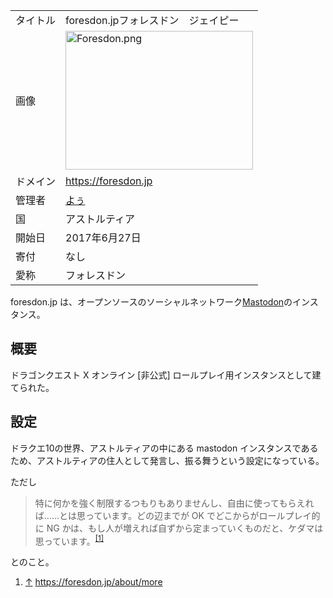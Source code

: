 <div>

|          |                                                                                                                                                                                                            |
|----------|------------------------------------------------------------------------------------------------------------------------------------------------------------------------------------------------------------|
| タイトル | foresdon.jpフォレスドン　ジェイピー                                                                                                                                                                        |
| 画像     | [<img src="/images/thumb/7/74/Foresdon.png/300px-Foresdon.png" srcset="/images/7/74/Foresdon.png 1.5x" width="300" height="222" alt="Foresdon.png" />](/%E3%83%95%E3%82%A1%E3%82%A4%E3%83%AB:Foresdon.png) |
| ドメイン | <a href="https://foresdon.jp" rel="nofollow">https://foresdon.jp</a>                                                                                                                                       |
| 管理者   | <a href="https://foresdon.jp/@kedama" rel="nofollow">よぅ</a>                                                                                                                                              |
| 国       | アストルティア                                                                                                                                                                                             |
| 開始日   | 2017年6月27日                                                                                                                                                                                              |
| 寄付     | なし                                                                                                                                                                                                       |
| 愛称     | フォレスドン                                                                                                                                                                                               |

  

foresdon.jp は、オープンソースのソーシャルネットワーク[Mastodon](/Mastodon "Mastodon")のインスタンス。

## 概要

ドラゴンクエスト X オンライン \[非公式\] ロールプレイ用インスタンスとして建てられた。

## 設定

ドラクエ10の世界、アストルティアの中にある mastodon インスタンスであるため、アストルティアの住人として発言し、振る舞うという設定になっている。

ただし

> 特に何かを強く制限するつもりもありませんし、自由に使ってもらえれば……とは思っています。どの辺までが OK でどこからがロールプレイ的に NG かは、もし人が増えれば自ずから定まっていくものだと、ケダマは思っています。<sup>[\[1\]](#cite_note-1)</sup>

とのこと。

<div>

1.  [↑](#cite_ref-1) <a href="https://foresdon.jp/about/more" rel="nofollow">https://foresdon.jp/about/more</a>

</div>

</div>

